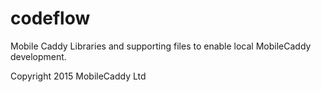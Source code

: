 codeflow
========

Mobile Caddy Libraries and supporting files to enable local MobileCaddy development.

Copyright 2015 MobileCaddy Ltd
